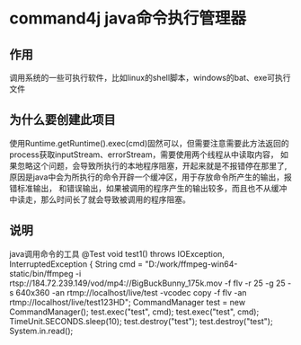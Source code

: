 # command4j java命令执行管理器
 ## 作用
 调用系统的一些可执行软件，比如linux的shell脚本，windows的bat、exe可执行文件
 ## 为什么要创建此项目
 使用Runtime.getRuntime().exec(cmd)固然可以，但需要注意需要此方法返回的process获取inputStream、errorStream，需要使用两个线程从中读取内容，
 如果忽略这个问题，会导致所执行的本地程序阻塞，开起来就是不报错停在那里了,原因是java中会为所执行的命令开辟一个缓冲区，用于存放命令所产生的输出，报错标准输出，
 和错误输出，如果被调用的程序产生的输出较多，而且也不从缓冲中读走，那么时间长了就会导致被调用的程序阻塞。
 ## 说明
java调用命令的工具
    @Test
    void test1() throws IOException, InterruptedException {
        String cmd = "D:/work/ffmpeg-win64-static/bin/ffmpeg -i rtsp://184.72.239.149/vod/mp4://BigBuckBunny_175k.mov -f flv -r 25 -g 25 -s 640x360 -an rtmp://localhost/live/test -vcodec copy  -f flv -an rtmp://localhost/live/test123HD";
        CommandManager test = new CommandManager();
        test.exec("test", cmd);
        test.exec("test", cmd);
        TimeUnit.SECONDS.sleep(10);
        test.destroy("test");
        test.destroy("test");
        System.in.read();
